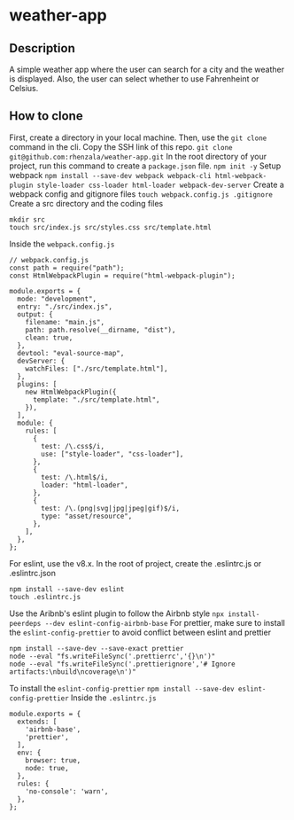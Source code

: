# weather-app
## Description
A simple weather app where the user can search for a city and the weather is displayed. Also, the user can select whether to use Fahrenheint or Celsius.
## How to clone
First, create a directory in your local machine.
Then, use the `git clone` command in the cli. Copy the SSH link of this repo.
`git clone git@github.com:rhenzala/weather-app.git`
In the root directory of your project, run this command to create a `package.json` file.
`npm init -y`
Setup webpack
`npm install --save-dev webpack webpack-cli html-webpack-plugin style-loader css-loader html-loader webpack-dev-server`
Create a webpack config and gitignore files
`touch webpack.config.js .gitignore`
Create a src directory and the coding files
```
mkdir src
touch src/index.js src/styles.css src/template.html
```
Inside the `webpack.config.js` 
```
// webpack.config.js
const path = require("path");
const HtmlWebpackPlugin = require("html-webpack-plugin");

module.exports = {
  mode: "development",
  entry: "./src/index.js",
  output: {
    filename: "main.js",
    path: path.resolve(__dirname, "dist"),
    clean: true,
  },
  devtool: "eval-source-map",
  devServer: {
    watchFiles: ["./src/template.html"],
  },
  plugins: [
    new HtmlWebpackPlugin({
      template: "./src/template.html",
    }),
  ],
  module: {
    rules: [
      {
        test: /\.css$/i,
        use: ["style-loader", "css-loader"],
      },
      {
        test: /\.html$/i,
        loader: "html-loader",
      },
      {
        test: /\.(png|svg|jpg|jpeg|gif)$/i,
        type: "asset/resource",
      },
    ],
  },
};
```
For eslint, use the v8.x. In the root of project, create the .eslintrc.js or .eslintrc.json
```
npm install --save-dev eslint
touch .eslintrc.js
```
Use the Aribnb's  eslint plugin to follow the Airbnb style
`npx install-peerdeps --dev eslint-config-airbnb-base`
For prettier, make sure to install the `eslint-config-prettier` to avoid conflict between eslint and prettier
```
npm install --save-dev --save-exact prettier
node --eval "fs.writeFileSync('.prettierrc','{}\n')"
node --eval "fs.writeFileSync('.prettierignore','# Ignore artifacts:\nbuild\ncoverage\n')"
```
To install the `eslint-config-prettier`
`npm install --save-dev eslint-config-prettier`
Inside the `.eslintrc.js`
```
module.exports = {
  extends: [
    'airbnb-base',
    'prettier',
  ],
  env: {
    browser: true,
    node: true,
  },
  rules: {
    'no-console': 'warn',
  },
};
```



